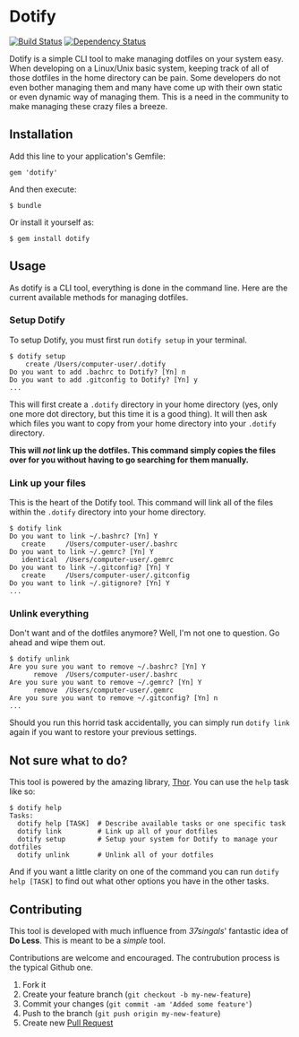 # Dotify

[![Build Status](https://secure.travis-ci.org/mattdbridges/dotify.png)](http://travis-ci.org/mattdbridges/dotify) [![Dependency Status](https://gemnasium.com/mattdbridges/dotify.png)](https://gemnasium.com/mattdbridges/dotify)

Dotify is a simple CLI tool to make managing dotfiles on your system easy. When developing on a Linux/Unix basic system, keeping track of all of those dotfiles in the home directory can be pain. Some developers do not even bother managing them and many have come up with their own static or even dynamic way of managing them. This is a need in the community to make managing these crazy files a breeze.

## Installation

Add this line to your application's Gemfile:

    gem 'dotify'

And then execute:

    $ bundle

Or install it yourself as:

    $ gem install dotify

## Usage

As dotify is a CLI tool, everything is done in the command line. Here are the current available methods for managing dotfiles.

### Setup Dotify

To setup Dotify, you must first run `dotify setup` in your terminal.

    $ dotify setup
        create /Users/computer-user/.dotify
    Do you want to add .bachrc to Dotify? [Yn] n
    Do you want to add .gitconfig to Dotify? [Yn] y
    ...

This will first create a `.dotify` directory in your home directory (yes, only one more dot directory, but this time it is a good thing). It will then ask which files you want to copy from your home directory into your `.dotify` directory. 

**This will *not* link up the dotfiles. This command simply copies the files over for you without having to go searching for them manually.**

### Link up your files

This is the heart of the Dotify tool. This command will link all of the files within the `.dotify` directory into your home directory.

    $ dotify link
    Do you want to link ~/.bashrc? [Yn] Y
       create     /Users/computer-user/.bashrc
    Do you want to link ~/.gemrc? [Yn] Y
       identical  /Users/computer-user/.gemrc
    Do you want to link ~/.gitconfig? [Yn] Y
       create     /Users/computer-user/.gitconfig
    Do you want to link ~/.gitignore? [Yn] Y
    ...

### Unlink everything

Don't want and of the dotfiles anymore? Well, I'm not one to question. Go ahead and wipe them out.

    $ dotify unlink
    Are you sure you want to remove ~/.bashrc? [Yn] Y
          remove  /Users/computer-user/.bashrc
    Are you sure you want to remove ~/.gemrc? [Yn] Y
          remove  /Users/computer-user/.gemrc
    Are you sure you want to remove ~/.gitconfig? [Yn] n
    ...

Should you run this horrid task accidentally, you can simply run `dotify link` again if you want to restore your previous settings.

## Not sure what to do?

This tool is powered by the amazing library, [Thor](http://whatisthor.com/). You can use the `help` task like so:

    $ dotify help
    Tasks:
      dotify help [TASK]  # Describe available tasks or one specific task
      dotify link         # Link up all of your dotfiles
      dotify setup        # Setup your system for Dotify to manage your dotfiles
      dotify unlink       # Unlink all of your dotfiles

And if you want a little clarity on one of the command you can run `dotify help [TASK]` to find out what other options you have in the other tasks.

## Contributing

This tool is developed with much influence from *37singals*' fantastic idea of **Do Less**. This is meant to be a *simple* tool. 

Contributions are welcome and encouraged. The contrubution process is the typical Github one.

1. Fork it
2. Create your feature branch (`git checkout -b my-new-feature`)
3. Commit your changes (`git commit -am 'Added some feature'`)
4. Push to the branch (`git push origin my-new-feature`)
5. Create new [Pull Request](https://github.com/mattdbridges/dotify/pull/new/master)
